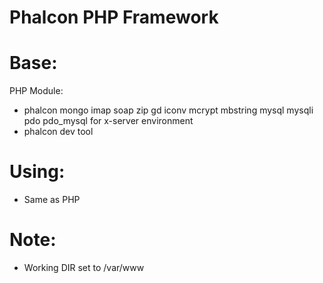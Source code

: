 # Phalcon PHP Framework

# Base:
PHP Module:
- phalcon mongo imap soap zip gd iconv mcrypt mbstring mysql mysqli pdo pdo_mysql for x-server environment
- phalcon dev tool

# Using:
- Same as PHP

# Note:
- Working DIR set to /var/www 

